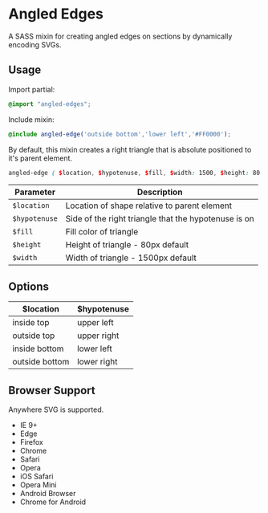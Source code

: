 # Angled Edges

A SASS mixin for creating angled edges on sections by dynamically encoding SVGs.

## Usage
Import partial:
```scss
@import "angled-edges";
```
Include mixin:
```scss
@include angled-edge('outside bottom','lower left','#FF0000');
```

By default, this mixin creates a right triangle that is absolute positioned to it's parent element.

```scss
angled-edge ( $location, $hypotenuse, $fill, $width: 1500, $height: 80 )
```

| Parameter | Description |
| ----------| ----------- |
| `$location` | Location of shape relative to parent element |
| `$hypotenuse` | Side of the right triangle that the hypotenuse is on |
| `$fill` | Fill color of triangle |
| `$height` | Height of triangle - 80px default |
| `$width` | Width of triangle - 1500px default |

## Options

| $location  | $hypotenuse |
| ---------- | ----------- |
| inside top | upper left |
| outside top | upper right |
| inside bottom | lower left |
| outside bottom | lower right |

## Browser Support

Anywhere SVG is supported.

+ IE 9+
+ Edge
+ Firefox
+ Chrome
+ Safari
+ Opera
+ iOS Safari
+ Opera Mini
+ Android Browser
+ Chrome for Android
